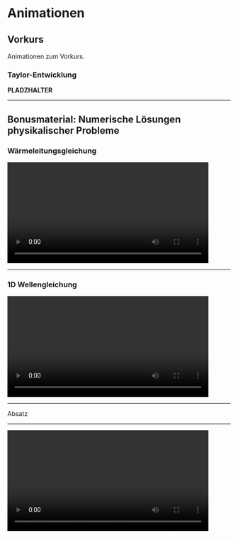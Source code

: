 # Animationen

## Vorkurs

Animationen zum Vorkurs.

### Taylor-Entwicklung

**PLADZHALTER**

---

## Bonusmaterial: Numerische Lösungen physikalischer Probleme

### Wärmeleitungsgleichung

<div>
	<video autoplay data-autoplay width="90%" src="index_media/heat_equation.mp4" loop="true"><video>
</div>

---


### 1D Wellengleichung

<div>
	<video autoplay data-autoplay width="90%" src="index_media/tsunami3.mp4" loop="true"><video>
</div>

---

<p> Absatz </p>

---

<div>
	<video autoplay data-autoplay width="90%" src="index_media/taylor_HD.mp4" loop="true"><video>
</div>